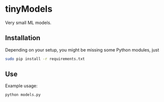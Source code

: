 # tinyModels

Very small ML models.

## Installation
Depending on your setup, you might be missing some Python modules, just

```bash
sudo pip install -r requirements.txt
```

## Use

Example usage:
```bash
python models.py
```